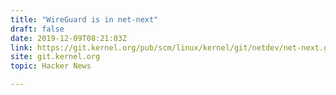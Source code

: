 ```yaml
---
title: "WireGuard is in net-next"
draft: false
date: 2019-12-09T08:21:03Z
link: https://git.kernel.org/pub/scm/linux/kernel/git/netdev/net-next.git/commit/?id=e7096c131e5161fa3b8e52a650d7719d2857adfd&utm_medium=RSS&utm_source=hune
site: git.kernel.org
topic: Hacker News  

---
```

